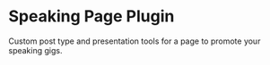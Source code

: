 # Speaking Page Plugin

Custom post type and presentation tools for a page to promote your speaking gigs.
